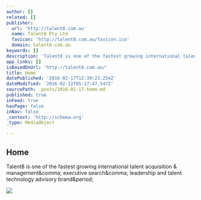 ```yaml
---
author: []
related: []
publisher:
  url: 'http://talent8.com.au'
  name: Talent8 Pty Ltd
  favicon: 'http://talent8.com.au/favicon.ico'
  domain: talent8.com.au
keywords: []
description: 'Talent8 is one of the fastest growing international talent acquisition & management, executive search, leadership and talent technology advisory brand.'
app_links: []
isBasedOnUrl: 'http://talent8.com.au/'
title: Home
datePublished: '2016-02-17T12:39:23.254Z'
dateModified: '2016-02-12T05:17:47.547Z'
sourcePath: _posts/2016-02-17-home.md
published: true
inFeed: true
hasPage: false
inNav: false
_context: 'http://schema.org'
_type: MediaObject

---
```

<article style=""><h1>Home</h1><p>Talent8 is one of the fastest growing international talent acquisition &amp; management&amp;comma; executive search&amp;comma; leadership and talent technology advisory brand&amp;period;</p><img src="http://static1.squarespace.com/static/56bc5a5bb654f9bbd0fbdc42/t/56bd30b05559866059092dda/1455245040666/?format=1000w" /></article>